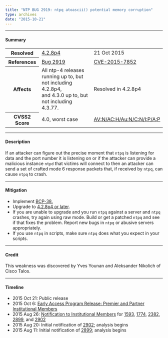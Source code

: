 ```yaml
---
title: "NTP BUG 2919: ntpq atoascii() potential memory corruption"
type: archives
date: "2015-10-21"
---
```


* * *

#### Summary

<table>
  <tbody>
	<tr>
		<th><b>Resolved</b></th>
		<td><a href="/support/securitynotice/4_2_8p4-release-announcement/">4.2.8p4</a></td>
		<td>21 Oct 2015</td>
	</tr>
	<tr>
		<th><b>References</b></th>
		<td><a href="https://bugs.ntp.org/show_bug.cgi?id=2919">Bug 2919</a></td>
		<td><a href="https://nvd.nist.gov/vuln/detail/CVE-2015-7852">CVE-2015-7852</a></td>
	</tr>
	<tr>
		<th><b>Affects</b></th>
		<td>All ntp-4 releases running up to, but not including 4.2.8p4,<br> and 4.3.0 up to, but not including 4.3.77.</td>
		<td>Resolved in 4.2.8p4</td>
	</tr>
	<tr>
		<th><b>CVSS2 Score</b></th>
		<td>4.0, worst case</td>
		<td><a href="https://nvd.nist.gov/cvss.cfm?calculator&version=2&vector=(AV:N/AC:H/Au:N/C:N/I:P/A:P)">AV:N/AC:H/Au:N/C:N/I:P/A:P</a></td>
	</tr>	
  </tbody>	
</table>

* * *
    
#### Description 

If an attacker can figure out the precise moment that `ntpq` is listening for data and the port number it is listening on or if the attacker can provide a malicious instance `ntpd` that victims will connect to then an attacker can send a set of crafted mode 6 response packets that, if received by `ntpq`, can cause `ntpq` to crash.

* * *
    
#### Mitigation

* Implement [BCP-38.](http://www.bcp38.info)
* Upgrade to [4.2.8p4 or later](/downloads/).
* If you are unable to upgrade and you run `ntpq` against a server and `ntpq` crashes, try again using raw mode. Build or get a patched `ntpq` and see if that fixes the problem. Report new bugs in `ntpq` or abusive servers appropriately.
* If you use `ntpq` in scripts, make sure `ntpq` does what you expect in your scripts. 

* * *

#### Credit

This weakness was discovered by Yves Younan and Aleksander Nikolich of Cisco Talos.

* * *

#### Timeline

* 2015 Oct 21: Public release
* 2015 Oct 6: [Early Access Program Release: Premier and Partner Institutional Members](https://www.nwtime.org/membership/benefits/)
* 2015 Aug 26: [Notification to Institutional Members](https://www.nwtime.org/membership/benefits/) for [1593](https://bugs.ntp.org/show_bug.cgi?id=1593), [1774](https://bugs.ntp.org/show_bug.cgi?id=1774), [2382](https://bugs.ntp.org/show_bug.cgi?id=2382), [2899](/support/securitynotice/ntpbug2899/), and [2902](/support/securitynotice/ntpbug2902)
* 2015 Aug 20: Initial notification of [2902](/support/securitynotice/ntpbug2902/); analysis begins
* 2015 Aug 11: Initial notification of [2899](/support/securitynotice/ntpbug2899/); analysis begins